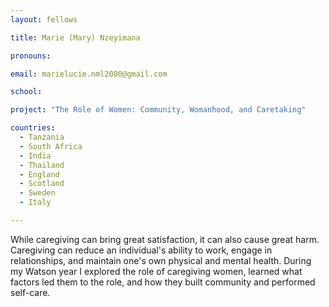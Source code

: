 ```yaml
---
layout: fellows

title: Marie (Mary) Nzeyimana

pronouns: 

email: marielucie.nml2000@gmail.com

school: 

project: "The Role of Women: Community, Womanhood, and Caretaking"

countries:
  - Tanzania
  - South Africa
  - India
  - Thailand
  - England
  - Scotland
  - Sweden
  - Italy

---
```


While caregiving can bring great satisfaction, it can also cause great harm. Caregiving can reduce an individual's ability to work, engage in relationships, and maintain one's own physical and mental health. During my Watson year I explored the role of caregiving women, learned what factors led them to the role, and how they built community and performed self-care.